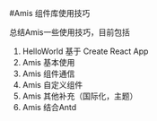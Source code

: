 #Amis 组件库使用技巧

总结Amis一些使用技巧，目前包括

1. HelloWorld 基于 Create React App
2. Amis 基本使用
3. Amis 组件通信
4. Amis 自定义组件
5. Amis 其他补充（国际化，主题）
6. Amis 结合Antd
